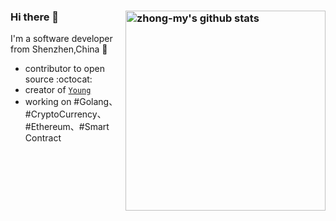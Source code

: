 ### Hi there 👋 <a href="https://github.com/zhong-my"><img src="https://github-readme-stats.vercel.app/api?username=zhong-my&count_private=true&include_all_commits=true&hide_rank=true&theme=graywhite&disable_animations=true&custom_title=Stats" align="right" width="320" alt="zhong-my's github stats" /></a>

I'm a software developer from Shenzhen,China 🌴 

- contributor to open source :octocat:
- creator of [`Young`](https://github.com/zhong-my/young)
- working on #Golang、#CryptoCurrency、#Ethereum、#Smart Contract

<!--
**zhong-my/zhong-my** is a ✨ _special_ ✨ repository because its `README.md` (this file) appears on your GitHub profile.

Here are some ideas to get you started:

- 🔭 I’m currently working on ...
- 🌱 I’m currently learning ...
- 👯 I’m looking to collaborate on ...
- 🤔 I’m looking for help with ...
- 💬 Ask me about ...
- 📫 How to reach me: ...
- 😄 Pronouns: ...
- ⚡ Fun fact: ...
-->
